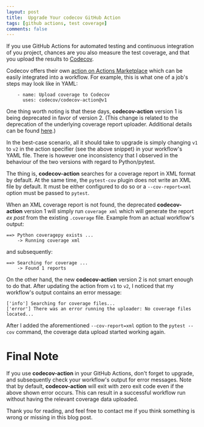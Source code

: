 ```yaml
---
layout: post
title:  Upgrade Your codecov GitHub Action
tags: [github actions, test coverage]
comments: false
---
```


If you use GitHub Actions for automated testing and continuous integration of
you project, chances are you also measure the test coverage, and that you
upload the results to [Codecov][codecov].

Codecov offers their own [action on Actions Marketplace][action] which
can be easily integrated into a workflow. For example, this is what one
of a job's steps may look like in YAML:

```
    - name: Upload coverage to Codecov
      uses: codecov/codecov-action@v1
```

One thing worth noting is that these days, __codecov-action__ version 1
is being deprecated in favor of version 2. (This change is related
to the deprecation of the underlying coverage report
uploader. Additional details can be found [here][blog].)

In the best-case scenario, all it should take to upgrade is simply changing
`v1` to `v2` in the action specifier (see the above snippet)
in your workflow's YAML file. There is however one inconsistency that
I observed in the behaviour of the two versions with regard to
Python/pytest.

The thing is, __codecov-action__ searches for a coverage report in XML
format by default. At the same time, the `pytest-cov` plugin does not
write an XML file by default. It must be either configured to do so or
a `--cov-report=xml` option must be passed to `pytest`.

When an XML coverage report is not found, the deprecated __codecov-action__
version 1 will simply run `coverage xml` which will generate the report
_ex post_ from the existing `.coverage` file.
Example from an actual workflow's output:

```
==> Python coveragepy exists ...
    -> Running coverage xml
```

and subsequently:

```
==> Searching for coverage ...
    -> Found 1 reports
```

On the other hand, the new __codecov-action__ version 2 is not smart
enough to do that. After updating the action from `v1` to `v2`, I noticed
that my workflow's output contains an error message:

```
['info'] Searching for coverage files...
['error'] There was an error running the uploader: No coverage files located...
```

After I added the aforementioned `--cov-report=xml` option to the
`pytest --cov` command, the coverage data upload started working again.

# Final Note

If you use __codecov-action__ in your GitHub Actions, don't forget to upgrade,
and subsequently check your workflow's output for error messages. Note that
by default, __codecov-action__ will exit with zero exit code even if
the above shown error occurs. This can result in a successful workflow run
without having the relevant coverage data uploaded.

Thank you for reading, and feel free to contact me if you think something
is wrong or missing in this blog post.

[codecov]: https://about.codecov.io/
[action]: https://github.com/marketplace/actions/codecov
[blog]: https://about.codecov.io/blog/codecov-uploader-deprecation-plan/
